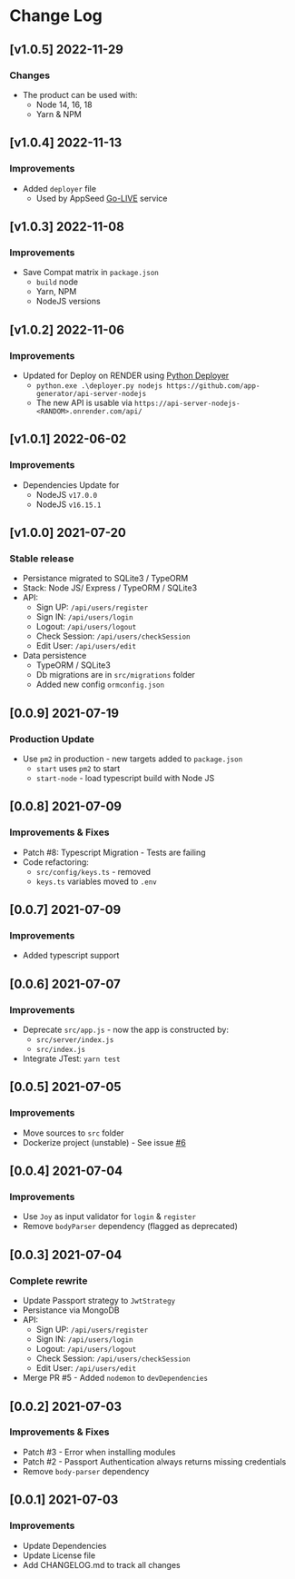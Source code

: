 # Change Log

## [v1.0.5] 2022-11-29
### Changes

- The product can be used with:
  - Node 14, 16, 18
  - Yarn & NPM

## [v1.0.4] 2022-11-13
### Improvements

- Added `deployer` file
  - Used by AppSeed [Go-LIVE](https://appseed.us/go-live/) service

## [v1.0.3] 2022-11-08
### Improvements

- Save Compat matrix in `package.json`
  - `build` node
  - Yarn, NPM
  - NodeJS versions

## [v1.0.2] 2022-11-06
### Improvements

- Updated for Deploy on RENDER using [Python Deployer](https://github.com/app-generator/deploy-automation-render)
  - `python.exe .\deployer.py nodejs https://github.com/app-generator/api-server-nodejs`
  - The new API is usable via `https://api-server-nodejs-<RANDOM>.onrender.com/api/`

## [v1.0.1] 2022-06-02
### Improvements

- Dependencies Update for
  - NodeJS `v17.0.0`
  - NodeJS `v16.15.1`  

## [v1.0.0] 2021-07-20
### Stable release

- Persistance migrated to SQLite3 / TypeORM 
- Stack: Node JS/ Express / TypeORM / SQLite3
- API:
   - Sign UP: `/api/users/register`
   - Sign IN: `/api/users/login`
   - Logout: `/api/users/logout`
   - Check Session: `/api/users/checkSession`
   - Edit User: `/api/users/edit`
- Data persistence
  - TypeORM / SQLite3
  - Db migrations are in `src/migrations` folder
  - Added new config `ormconfig.json`

## [0.0.9] 2021-07-19
### Production Update

- Use `pm2` in production - new targets added to `package.json`
    - `start` uses `pm2` to start
    - `start-node` - load typescript build with Node JS

## [0.0.8] 2021-07-09
### Improvements & Fixes

- Patch #8: Typescript Migration - Tests are failing
- Code refactoring:
    - `src/config/keys.ts` - removed
    - `keys.ts` variables moved to `.env`

## [0.0.7] 2021-07-09
### Improvements

- Added typescript support

## [0.0.6] 2021-07-07
### Improvements

- Deprecate `src/app.js` - now the app is constructed by:
    - `src/server/index.js`
    - `src/index.js`
- Integrate JTest: `yarn test`

## [0.0.5] 2021-07-05
### Improvements

- Move sources to `src` folder
- Dockerize project (unstable) - See issue [#6](https://github.com/app-generator/api-server-nodejs/issues/6)

## [0.0.4] 2021-07-04
### Improvements

- Use `Joy` as input validator for `login` & `register`
- Remove `bodyParser` dependency (flagged as deprecated)

## [0.0.3] 2021-07-04
### Complete rewrite

- Update Passport strategy to `JwtStrategy`
- Persistance via MongoDB
- API:
   - Sign UP: `/api/users/register`
   - Sign IN: `/api/users/login`
   - Logout: `/api/users/logout`
   - Check Session: `/api/users/checkSession`
   - Edit User: `/api/users/edit`
- Merge PR #5 - Added `nodemon` to `devDependencies`

## [0.0.2] 2021-07-03
### Improvements & Fixes

- Patch #3 - Error when installing modules
- Patch #2 - Passport Authentication always returns missing credentials
- Remove `body-parser` dependency

## [0.0.1] 2021-07-03
### Improvements

- Update Dependencies
- Update License file
- Add CHANGELOG.md to track all changes
